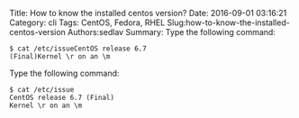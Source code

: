 Title: How to know the installed centos version?
Date: 2016-09-01 03:16:21
Category: cli
Tags: CentOS, Fedora, RHEL
Slug:how-to-know-the-installed-centos-version
Authors:sedlav
Summary: Type the following command:<pre><code>$ cat /etc/issueCentOS release 6.7 (Final)Kernel \r on an \m</code></pre>

Type the following command:
<pre><code>$ cat /etc/issue
CentOS release 6.7 (Final)
Kernel \r on an \m
</code></pre>

